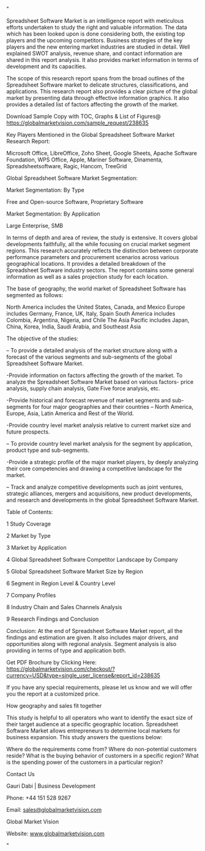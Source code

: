"

Spreadsheet Software Market is an intelligence report with meticulous efforts undertaken to study the right and valuable information. The data which has been looked upon is done considering both, the existing top players and the upcoming competitors. Business strategies of the key players and the new entering market industries are studied in detail. Well explained SWOT analysis, revenue share, and contact information are shared in this report analysis. It also provides market information in terms of development and its capacities.

The scope of this research report spans from the broad outlines of the Spreadsheet Software market to delicate structures, classifications, and applications. This research report also provides a clear picture of the global market by presenting data through effective information graphics. It also provides a detailed list of factors affecting the growth of the market.

Download Sample Copy with TOC, Graphs & List of Figures@ https://globalmarketvision.com/sample_request/238635

Key Players Mentioned in the Global Spreadsheet Software Market Research Report:

Microsoft Office, LibreOffice, Zoho Sheet, Google Sheets, Apache Software Foundation, WPS Office, Apple, Mariner Software, Dinamenta, Spreadsheetsoftware, Ragic, Hancom, TreeGrid

Global Spreadsheet Software Market Segmentation:

Market Segmentation: By Type

Free and Open-source Software, Proprietary Software

Market Segmentation: By Application

Large Enterprise, SMB

In terms of depth and area of review, the study is extensive. It covers global developments faithfully, all the while focusing on crucial market segment regions. This research accurately reflects the distinction between corporate performance parameters and procurement scenarios across various geographical locations. It provides a detailed breakdown of the Spreadsheet Software industry sectors. The report contains some general information as well as a sales projection study for each location.

The base of geography, the world market of Spreadsheet Software has segmented as follows:

North America includes the United States, Canada, and Mexico
Europe includes Germany, France, UK, Italy, Spain
South America includes Colombia, Argentina, Nigeria, and Chile
The Asia Pacific includes Japan, China, Korea, India, Saudi Arabia, and Southeast Asia

The objective of the studies:

– To provide a detailed analysis of the market structure along with a forecast of the various segments and sub-segments of the global Spreadsheet Software Market.

-Provide information on factors affecting the growth of the market. To analyze the Spreadsheet Software Market based on various factors- price analysis, supply chain analysis, Gate Five force analysis, etc.

-Provide historical and forecast revenue of market segments and sub-segments for four major geographies and their countries – North America, Europe, Asia, Latin America and Rest of the World.

-Provide country level market analysis relative to current market size and future prospects.

– To provide country level market analysis for the segment by application, product type and sub-segments.

-Provide a strategic profile of the major market players, by deeply analyzing their core competencies and drawing a competitive landscape for the market.

– Track and analyze competitive developments such as joint ventures, strategic alliances, mergers and acquisitions, new product developments, and research and developments in the global Spreadsheet Software Market.

Table of Contents:

1 Study Coverage

2 Market by Type

3 Market by Application

4 Global Spreadsheet Software Competitor Landscape by Company

5 Global Spreadsheet Software Market Size by Region

6 Segment in Region Level & Country Level

7 Company Profiles

8 Industry Chain and Sales Channels Analysis

9 Research Findings and Conclusion

Conclusion: At the end of Spreadsheet Software Market report, all the findings and estimation are given. It also includes major drivers, and opportunities along with regional analysis. Segment analysis is also providing in terms of type and application both.

Get PDF Brochure by Clicking Here: https://globalmarketvision.com/checkout/?currency=USD&type=single_user_license&report_id=238635


If you have any special requirements, please let us know and we will offer you the report at a customized price.

How geography and sales fit together

This study is helpful to all operators who want to identify the exact size of their target audience at a specific geographic location. Spreadsheet Software Market allows entrepreneurs to determine local markets for business expansion. This study answers the questions below:

Where do the requirements come from?
Where do non-potential customers reside?
What is the buying behavior of customers in a specific region?
What is the spending power of the customers in a particular region?

Contact Us

Gauri Dabi | Business Development

Phone: +44 151 528 9267

Email: sales@globalmarketvision.com

Global Market Vision

Website: www.globalmarketvision.com

"
